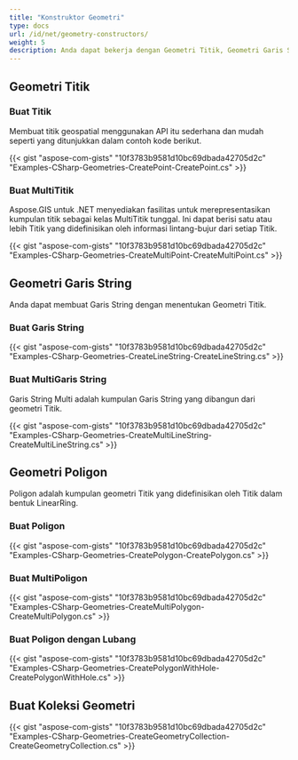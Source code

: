 ```yaml
---
title: "Konstruktor Geometri"
type: docs
url: /id/net/geometry-constructors/
weight: 5
description: Anda dapat bekerja dengan Geometri Titik, Geometri Garis String, Geometri Poligon, dan membuat Koleksi Geometri dengan Pustaka GIS C#.
---
```


## **Geometri Titik**
### **Buat Titik**
Membuat titik geospatial menggunakan API itu sederhana dan mudah seperti yang ditunjukkan dalam contoh kode berikut.

{{< gist "aspose-com-gists" "10f3783b9581d10bc69dbada42705d2c" "Examples-CSharp-Geometries-CreatePoint-CreatePoint.cs" >}}
### **Buat MultiTitik**
Aspose.GIS untuk .NET menyediakan fasilitas untuk merepresentasikan kumpulan titik sebagai kelas MultiTitik tunggal. Ini dapat berisi satu atau lebih Titik yang didefinisikan oleh informasi lintang-bujur dari setiap Titik.

{{< gist "aspose-com-gists" "10f3783b9581d10bc69dbada42705d2c" "Examples-CSharp-Geometries-CreateMultiPoint-CreateMultiPoint.cs" >}}
## **Geometri Garis String**
Anda dapat membuat Garis String dengan menentukan Geometri Titik.
### **Buat Garis String**
{{< gist "aspose-com-gists" "10f3783b9581d10bc69dbada42705d2c" "Examples-CSharp-Geometries-CreateLineString-CreateLineString.cs" >}}
### **Buat MultiGaris String**
Garis String Multi adalah kumpulan Garis String yang dibangun dari geometri Titik.

{{< gist "aspose-com-gists" "10f3783b9581d10bc69dbada42705d2c" "Examples-CSharp-Geometries-CreateMultiLineString-CreateMultiLineString.cs" >}}
## **Geometri Poligon**
Poligon adalah kumpulan geometri Titik yang didefinisikan oleh Titik dalam bentuk LinearRing.
### **Buat Poligon**
{{< gist "aspose-com-gists" "10f3783b9581d10bc69dbada42705d2c" "Examples-CSharp-Geometries-CreatePolygon-CreatePolygon.cs" >}}
### **Buat MultiPoligon**
{{< gist "aspose-com-gists" "10f3783b9581d10bc69dbada42705d2c" "Examples-CSharp-Geometries-CreateMultiPolygon-CreateMultiPolygon.cs" >}}
### **Buat Poligon dengan Lubang**
{{< gist "aspose-com-gists" "10f3783b9581d10bc69dbada42705d2c" "Examples-CSharp-Geometries-CreatePolygonWithHole-CreatePolygonWithHole.cs" >}}
## **Buat Koleksi Geometri**
{{< gist "aspose-com-gists" "10f3783b9581d10bc69dbada42705d2c" "Examples-CSharp-Geometries-CreateGeometryCollection-CreateGeometryCollection.cs" >}}
